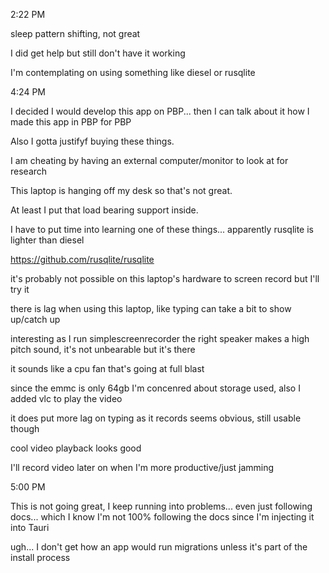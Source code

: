 2:22 PM

sleep pattern shifting, not great

I did get help but still don't have it working

I'm contemplating on using something like diesel or rusqlite

4:24 PM

I decided I would develop this app on PBP... then I can talk about it how I made this app in PBP for PBP

Also I gotta justifyf buying these things.

I am cheating by having an external computer/monitor to look at for research

This laptop is hanging off my desk so that's not great.

At least I put that load bearing support inside.

I have to put time into learning one of these things... apparently rusqlite is lighter than diesel

https://github.com/rusqlite/rusqlite

it's probably not possible on this laptop's hardware to screen record but I'll try it

there is lag when using this laptop, like typing can take a bit to show up/catch up

interesting as I run simplescreenrecorder the right speaker makes a high pitch sound, it's not unbearable but it's there

it sounds like a cpu fan that's going at full blast

since the emmc is only 64gb I'm concenred about storage used, also I added vlc to play the video

it does put more lag on typing as it records seems obvious, still usable though

cool video playback looks good

I'll record video later on when I'm more productive/just jamming

5:00 PM

This is not going great, I keep running into problems... even just following docs... which I know I'm not 100% following the docs since I'm injecting it into Tauri

ugh... I don't get how an app would run migrations unless it's part of the install process

